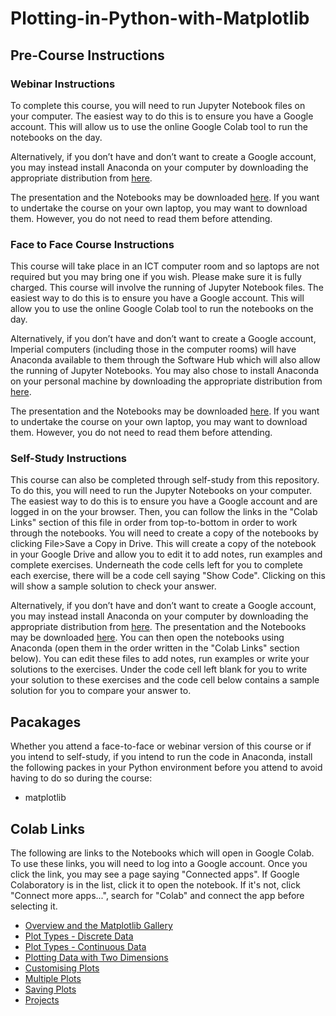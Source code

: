 # Plotting-in-Python-with-Matplotlib

## Pre-Course Instructions

### Webinar Instructions

To complete this course, you will need to run Jupyter Notebook files on your computer. The easiest way to do this is to ensure you have a Google account. This will allow us to use the online Google Colab tool to run the notebooks on the day.

Alternatively, if you don’t have and don’t want to create a Google account, you may instead install Anaconda on your computer by downloading the appropriate distribution from [here](https://www.anaconda.com/distribution/).

The presentation and the Notebooks may be downloaded [here](https://github.com/coolernato/Plotting-in-Python-with-Matplotlib/archive/master.zip). If you want to undertake the course on your own laptop, you may want to download them. However, you do not need to read them before attending.

### Face to Face Course Instructions

This course will take place in an ICT computer room and so laptops are not required but you may bring one if you wish. Please make sure it is fully charged. This course will involve the running of Jupyter Notebook files. The easiest way to do this is to ensure you have a Google account. This will allow you to use the online Google Colab tool to run the notebooks on the day.

Alternatively, if you don’t have and don’t want to create a Google account, Imperial computers (including those in the computer rooms) will have Anaconda available to them through the Software Hub which will also allow the running of Jupyter Notebooks. You may also chose to install Anaconda on your personal machine by downloading the appropriate distribution from [here](https://www.anaconda.com/distribution/).

The presentation and the Notebooks may be downloaded [here](https://github.com/coolernato/Plotting-in-Python-with-Matplotlib/archive/master.zip). If you want to undertake the course on your own laptop, you may want to download them. However, you do not need to read them before attending.

### Self-Study Instructions

This course can also be completed through self-study from this repository. To do this, you will need to run the Jupyter Notebooks on your computer. The easiest way to do this is to ensure you have a Google account and are logged in on the your browser. Then, you can follow the links in the "Colab Links" section of this file in order from top-to-bottom in order to work through the notebooks. You will need to create a copy of the notebooks by clicking File>Save a Copy in Drive. This will create a copy of the notebook in your Google Drive and allow you to edit it to add notes, run examples and complete exercises. Underneath the code cells left for you to complete each exercise, there will be a code cell saying "Show Code". Clicking on this will show a sample solution to check your answer.

Alternatively, if you don’t have and don’t want to create a Google account, you may instead install Anaconda on your computer by downloading the appropriate distribution from [here](https://www.anaconda.com/distribution/). The presentation and the Notebooks may be downloaded [here](https://github.com/coolernato/Introduction-to-Python/archive/master.zip). You can then open the notebooks using Anaconda (open them in the order written in the "Colab Links" section below). You can edit these files to add notes, run examples or write your solutions to the exercises. Under the code cell left blank for you to write your solution to these exercises and the code cell below contains a sample solution for you to compare your answer to.

## Pacakages

Whether you attend a face-to-face or webinar version of this course or if you intend to self-study, if you intend to run the code in Anaconda, install the following packes in your Python environment before you attend to avoid having to do so during the course:

* matplotlib

## Colab Links

The following are links to the Notebooks which will open in Google Colab. To use these links, you will need to log into a Google account. Once you click the link, you may see a page saying "Connected apps". If Google Colaboratory is in the list, click it to open the notebook. If it's not, click "Connect more apps...", search for "Colab" and connect the app before selecting it.

* [Overview and the Matplotlib Gallery](<https://colab.research.google.com/github/coolernato/Plotting-in-Python-with-Matplotlib/blob/master/Overview and the Matplotlib Gallery.ipynb>)
* [Plot Types - Discrete Data](<https://colab.research.google.com/github/coolernato/Plotting-in-Python-with-Matplotlib/blob/master/Plot Types - Discrete Data.ipynb>)
* [Plot Types - Continuous Data](<https://colab.research.google.com/github/coolernato/Plotting-in-Python-with-Matplotlib/blob/master/Plot Types - Continuous Data.ipynb>)
* [Plotting Data with Two Dimensions](<https://colab.research.google.com/github/coolernato/Plotting-in-Python-with-Matplotlib/blob/master/Plotting Data with Two Dimensions.ipynb>)
* [Customising Plots](<https://colab.research.google.com/github/coolernato/Plotting-in-Python-with-Matplotlib/blob/master/Customising Plots.ipynb>)
* [Multiple Plots](<https://colab.research.google.com/github/coolernato/Plotting-in-Python-with-Matplotlib/blob/master/Multiple Plots.ipynb>)
* [Saving Plots](<https://colab.research.google.com/github/coolernato/Plotting-in-Python-with-Matplotlib/blob/master/Saving Plots.ipynb>)
* [Projects](<https://colab.research.google.com/github/coolernato/Plotting-in-Python-with-Matplotlib/blob/master/Projects.ipynb>)
